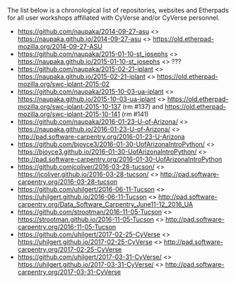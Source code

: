 The list below is a chronological list of repositories, websites and Etherpads for all user workshops
affiliated with CyVerse and/or CyVerse personnel. 

* https://github.com/naupaka/2014-09-27-asu <> https://naupaka.github.io/2014-09-27-asu <> https://old.etherpad-mozilla.org/2014-09-27-ASU
* https://github.com/naupaka/2015-01-10-st_josephs <> https://naupaka.github.io/2015-01-10-st_josephs <> ???
* https://github.com/naupaka/2015-02-21-iplant <> https://naupaka.github.io/2015-02-21-iplant <> https://old.etherpad-mozilla.org/swc-iplant-2015-02
* https://github.com/naupaka/2015-10-03-ua-iplant <> https://naupaka.github.io/2015-10-03-ua-iplant <> https://old.etherpad-mozilla.org/swc-iplant-2015-10-137 (rm #137) and https://old.etherpad-mozilla.org/swc-iplant-2015-10-141 (rm #141)
* https://github.com/naupaka/2016-01-23-U-of-Arizona/ <> https://naupaka.github.io/2016-01-23-U-of-Arizona/ <> http://pad.software-carpentry.org/2016-01-23-U-Arizona
* https://github.com/bjoyce3/2016-01-30-UofArizonaIntroPython/ <> https://bjoyce3.github.io/2016-01-30-UofArizonaIntroPython/ <> http://pad.software-carpentry.org/2016-01-30-UofArizonaIntroPython
* https://github.comjcoliver/2016-03-28-tucson/ <> https://jcoliver.github.io/2016-03-28-tucson/ <> http://pad.software-carpentry.org/2016-03-28-tucson 
* https://github.com/uhilgert/2016-06-11-Tucson <> https://uhilgert.github.io/2016-06-11-Tucson <> http://pad.software-carpentry.org/Data_Software_Carpentry_June11-12_2016_UA
* https://github.com/strootman/2016-11-05-Tucson <> https://strootman.github.io/2016-11-05-Tucson <> http://pad.software-carpentry.org/2016-11-05-Tucson
* https://github.com/uhilgert/2017-02-25-CyVerse <> https://uhilgert.github.io/2017-02-25-CyVerse <> http://pad.software-carpentry.org/2017-02-25-CyVerse
* https://github.com/uhilgert/2017-03-31-CyVerse/ <> https://uhilgert.github.io/2017-03-31-CyVerse/ <> http://pad.software-carpentry.org/2017-03-31-CyVerse
